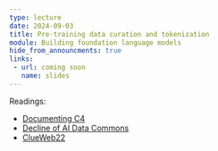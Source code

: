 ```yaml
---
type: lecture
date: 2024-09-03
title: Pre-training data curation and tokenization
module: Building foundation language models
hide_from_announcments: true
links: 
 - url: coming soon
   name: slides
---
```

Readings:
 - [Documenting C4](https://arxiv.org/pdf/2104.08758)
 - [Decline of AI Data Commons](https://arxiv.org/pdf/2407.14933)
 - [ClueWeb22](https://arxiv.org/pdf/2211.15848)
